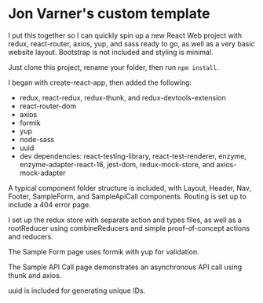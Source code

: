 <h1>Jon Varner's custom template</h1>

<p>I put this together so I can quickly spin up a new React Web project with redux, react-router, axios, yup, and sass ready to go, as well as a very basic website layout. Bootstrap is not included and styling is minimal.</p>

<p>Just clone this project, rename your folder, then run <code>npm install</code>.

<p>I began with create-react-app, then added the following:</p>

<ul>
  <li>redux, react-redux, redux-thunk, and redux-devtools-extension</li>
  <li>react-router-dom</li>
  <li>axios</li>
  <li>formik</li>
  <li>yup</li>  
  <li>node-sass</li>
  <li>uuid</li>
  <li>dev dependencies: react-testing-library, react-test-renderer, enzyme, enzyme-adapter-react-16, jest-dom, redux-mock-store, and axios-mock-adapter</li>
</ul>

<p>A typical component folder structure is included, with Layout, Header, Nav, Footer, SampleForm, and SampleApiCall components. Routing is set up to include a 404 error page.</p>

<p>I set up the redux store with separate action and types files, as well as a rootReducer using combineReducers and simple proof-of-concept actions and reducers.</p>

 <p>The Sample Form page uses formik with yup for validation.</p>

<p>The Sample API Call page demonstrates an asynchronous API call using thunk and axios.</p>

<p>uuid is included for generating unique IDs.</p>
